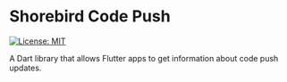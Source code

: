 # Shorebird Code Push

[![License: MIT][license_badge]][license_link]

A Dart library that allows Flutter apps to get information about code push updates.

[license_badge]: https://img.shields.io/badge/license-MIT-blue.svg
[license_link]: https://opensource.org/licenses/MIT

